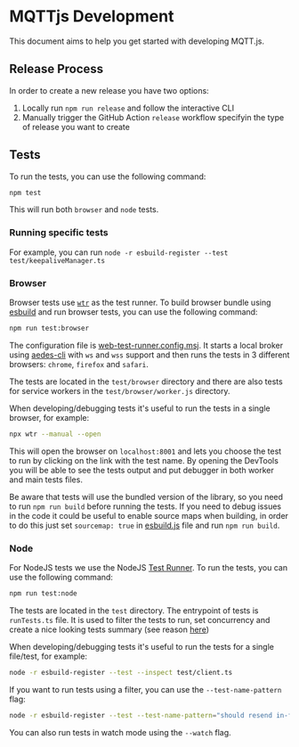 # MQTTjs Development

This document aims to help you get started with developing MQTT.js.

## Release Process

In order to create a new release you have two options:

1. Locally run `npm run release` and follow the interactive CLI
2. Manually trigger the GitHub Action `release` workflow specifyin the type of release you want to create

## Tests

To run the tests, you can use the following command:

```sh
npm test
```

This will run both `browser` and `node` tests.

### Running specific tests

For example, you can run `node -r esbuild-register --test test/keepaliveManager.ts`

### Browser

Browser tests use [`wtr`](https://modern-web.dev/docs/test-runner/overview/) as the test runner. To build browser bundle using [esbuild](https://esbuild.github.io/) and run browser tests, you can use the following command:

```sh
npm run test:browser
```

The configuration file is [web-test-runner.config.msj](./web-test-runner.config.mjs). It starts a local broker using [aedes-cli](https://github.com/moscajs/aedes-cli) with `ws` and `wss` support and then runs the tests in 3 different browsers: `chrome`, `firefox` and `safari`.

The tests are located in the `test/browser` directory and there are also tests for service workers in the `test/browser/worker.js` directory.

When developing/debugging tests it's useful to run the tests in a single browser, for example:

```sh
npx wtr --manual --open
```

This will open the browser on `localhost:8001` and lets you choose the test to run by clicking on the link with the test name. By opening the DevTools you will be able to see the tests output and put debugger in both worker and main tests files.

Be aware that tests will use the bundled version of the library, so you need to run `npm run build` before running the tests. If you need to debug issues in the code it could be useful to enable source maps when building, in order to do this just set `sourcemap: true` in [esbuild.js](./esbuild.js) file and run `npm run build`.

### Node

For NodeJS tests we use the NodeJS [Test Runner](https://nodejs.org/api/test.html). To run the tests, you can use the following command:

```sh
npm run test:node
```

The tests are located in the `test` directory. The entrypoint of tests is `runTests.ts` file. It is used to filter the tests to run, set concurrency and create a nice looking tests summary (see reason [here](https://github.com/nodejs/help/issues/3902#issuecomment-1726033310))

When developing/debugging tests it's useful to run the tests for a single file/test, for example:

```sh
node -r esbuild-register --test --inspect test/client.ts
```

If you want to run tests using a filter, you can use the `--test-name-pattern` flag:

```sh
node -r esbuild-register --test --test-name-pattern="should resend in-flight QoS" --inspect test/client.ts
```

You can also run tests in watch mode using the `--watch` flag.
